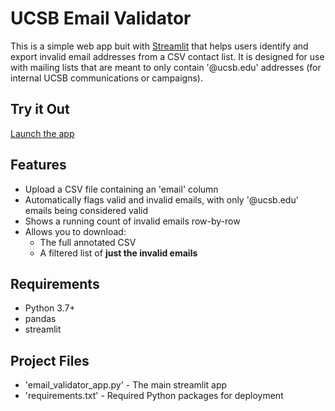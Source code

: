 # UCSB Email Validator

This is a simple web app buit with [Streamlit](https://streamlit.io/) that helps users identify and export invalid
email addresses from a CSV contact list. It is designed for use with mailing lists that are meant to only
contain '@ucsb.edu' addresses (for internal UCSB communications or campaigns).

## Try it Out

[Launch the app](https://ucsb-email-validator.streamlit.app/)

## Features
- Upload a CSV file containing an 'email' column
- Automatically flags valid and invalid emails, with only '@ucsb.edu' emails being considered valid
- Shows a running count of invalid emails row-by-row
- Allows you to download:
  - The full annotated CSV
  - A filtered list of **just the invalid emails**

## Requirements

- Python 3.7+
- pandas
- streamlit

## Project Files

- 'email_validator_app.py' - The main streamlit app
- 'requirements.txt' - Required Python packages for deployment
